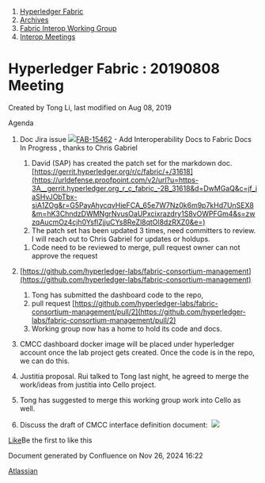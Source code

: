 1. [Hyperledger Fabric](index.html)
2. [Archives](Archives_22840389.html)
3. [Fabric Interop Working Group](Fabric-Interop-Working-Group_22839518.html)
4. [Interop Meetings](Interop-Meetings_22840492.html)

# Hyperledger Fabric : 20190808 Meeting

Created by Tong Li, last modified on Aug 08, 2019

Agenda

1. Doc Jira issue [![](https://jira.hyperledger.org/secure/viewavatar?size=xsmall&avatarId=10318&avatarType=issuetype)FAB-15462](https://jira.hyperledger.org/browse/FAB-15462) - Add Interoperability Docs to Fabric Docs In Progress , thanks to Chris Gabriel
   
   1. David (SAP) has created the patch set for the markdown doc. [https://gerrit.hyperledger.org/r/c/fabric/+/31618](https://urldefense.proofpoint.com/v2/url?u=https-3A__gerrit.hyperledger.org_r_c_fabric_-2B_31618&d=DwMGaQ&c=jf_iaSHvJObTbx-siA1ZOg&r=G5PayAhycqvHieFCA_65e7W7Nz0k6m9p7kHd7UnSEX8&m=hK3ChndzDWMNgrNvusOaUPxcixrazdry1S8vOWPFGm4&s=zwzqAucmOz4cjh0YsflZjjuCYs8ReZl8qtOl8dzRXZ0&e=)
   2. The patch set has been updated 3 times, need committers to review. I will reach out to Chris Gabriel for updates or holdups.
   
   <!--THE END-->
   
   1. Code need to be reviewed to merge, pull request owner can not approve the request
2. [https://github.com/hyperledger-labs/fabric-consortium-management](https://github.com/hyperledger-labs/fabric-consortium-management)
   
   1. Tong has submitted the dashboard code to the repo,
   2. pull request [https://github.com/hyperledger-labs/fabric-consortium-management/pull/2](https://github.com/hyperledger-labs/fabric-consortium-management/pull/2)
   3. Working group now has a home to hold its code and docs.
3. CMCC dashboard docker image will be placed under hyperledger account once the lab project gets created. Once the code is in the repo, we can do this.
4. Justitia proposal. Rui talked to Tong last night, he agreed to merge the work/ideas from justitia into Cello project.
5. Tong has suggested to merge this working group work into Cello as well.
6. Discuss the draft of CMCC interface definition document:  [![](plugins/servlet/confluence/placeholder/unknown-macro)](https://docs.google.com/document/d/1wrKEdI065WFJCGvBWe1Cf-hGsfpg30kXOAFhUbEj1ZQ/edit)

[Like](https://lf-hyperledger.atlassian.net/wiki/display/fabric/20190711+Meeting)Be the first to like this

Document generated by Confluence on Nov 26, 2024 16:22

[Atlassian](http://www.atlassian.com/)
